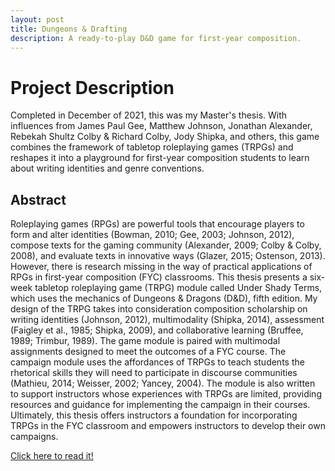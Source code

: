 ```yaml
---
layout: post
title: Dungeons & Drafting
description: A ready-to-play D&D game for first-year composition. 
---
```


Project Description
============
Completed in December of 2021, this was my Master's thesis. With influences from James Paul Gee, Matthew Johnson, Jonathan Alexander, Rebekah Shultz Colby & Richard Colby, Jody Shipka, and others, this game combines the framework of tabletop roleplaying games (TRPGs) and reshapes it into a playground for first-year composition students to learn about writing identities and genre conventions.

Abstract
------------
Roleplaying games (RPGs) are powerful tools that encourage players to form and alter identities (Bowman, 2010; Gee, 2003; Johnson, 2012), compose texts for the gaming community (Alexander, 2009; Colby & Colby, 2008), and evaluate texts in innovative ways (Glazer, 2015; Ostenson, 2013). However, there is research missing in the way of practical applications of RPGs in first-year composition (FYC) classrooms. This thesis presents a six-week tabletop roleplaying game (TRPG) module called Under Shady Terms, which uses the mechanics of Dungeons & Dragons (D&D), fifth edition. My design of the TRPG takes into consideration composition scholarship on writing identities (Johnson, 2012), multimodality (Shipka, 2014), assessment (Faigley et al., 1985; Shipka, 2009), and collaborative learning (Bruffee, 1989; Trimbur, 1989). The game module is paired with multimodal assignments designed to meet the outcomes of a FYC course. The campaign module uses the affordances of TRPGs to teach students the rhetorical skills they will need to participate in discourse communities (Mathieu, 2014; Weisser, 2002; Yancey, 2004). The module is also written to support instructors whose experiences with TRPGs are limited, providing resources and guidance for implementing the campaign in their courses. Ultimately, this thesis offers instructors a foundation for incorporating TRPGs in the FYC classroom and empowers instructors to develop their own campaigns.

[Click here to read it!](https://nsuworks.nova.edu/hcas_etd_all/65/)